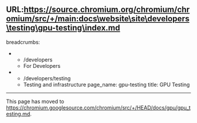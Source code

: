 URL:https://source.chromium.org/chromium/chromium/src/+/main:docs\website\site\developers\testing\gpu-testing\index.md
---
breadcrumbs:
- - /developers
  - For Developers
- - /developers/testing
  - Testing and infrastructure
page_name: gpu-testing
title: GPU Testing
---

This page has moved to
<https://chromium.googlesource.com/chromium/src/+/HEAD/docs/gpu/gpu_testing.md>.
